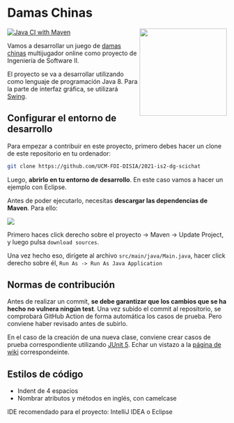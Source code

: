 # Damas Chinas

<img align="right" width="200" src="https://user-images.githubusercontent.com/5889006/111317939-e1518600-8664-11eb-861f-1aafaf6f8495.png">

[![Java CI with Maven](https://github.com/UCM-FDI-DISIA/2021-is2-dg-scichat/actions/workflows/maven.yml/badge.svg)](https://github.com/UCM-FDI-DISIA/2021-is2-dg-scichat/actions/workflows/maven.yml)

Vamos a desarrollar un juego de [damas chinas](https://es.wikipedia.org/wiki/Damas_chinas) multijugador online como proyecto de Ingeniería de Software II.

El proyecto se va a desarrollar utilizando como lenguaje de programación Java 8. Para la parte de interfaz gráfica, se utilizará [Swing](https://es.wikipedia.org/wiki/Swing_(biblioteca_gr%C3%A1fica)). 

## Configurar el entorno de desarrollo

Para empezar a contribuir en este proyecto, primero debes hacer un clone de este repositorio en tu ordenador:

```bash
git clone https://github.com/UCM-FDI-DISIA/2021-is2-dg-scichat
```

Luego, **abrirlo en tu entorno de desarrollo**. En este caso vamos a hacer un ejemplo con Eclipse.

Antes de poder ejecutarlo, necesitas **descargar las dependencias de Maven**. Para ello:

![](https://user-images.githubusercontent.com/5889006/111280682-683e3880-863c-11eb-9f23-1440776748c5.png)

Primero haces click derecho sobre el proyecto -> Maven -> Update Project, y luego pulsa `download sources`.

Una vez hecho eso, dirígete al archivo `src/main/java/Main.java`, hacer click derecho sobre él, `Run As -> Run As Java Application`

## Normas de contribución

Antes de realizar un commit, **se debe garantizar que los cambios que se ha hecho no vulnera ningún test**. Una vez subido el commit al repositorio, se comprobará GitHub Action de forma automática los casos de prueba. Pero conviene haber revisado antes de subirlo.

En el caso de la creación de una nueva clase, conviene crear casos de prueba correspondiente utilizando [JUnit 5](https://junit.org/junit5/). Echar un vistazo a la [página de wiki](https://github.com/UCM-FDI-DISIA/2021-is2-dg-scichat/wiki/Integraci%C3%B3n-con-Maven) correspondeinte.

## Estilos de código

* Indent de 4 espacios
* Nombrar atributos y métodos en inglés, con camelcase

IDE recomendado para el proyecto: IntelliJ IDEA o Eclipse